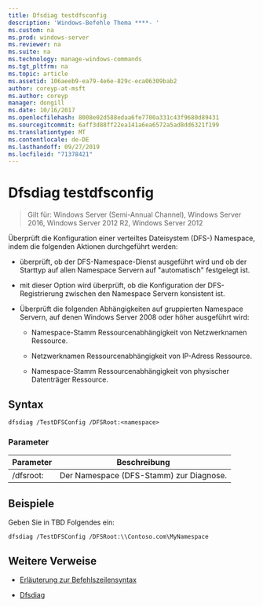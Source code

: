 ```yaml
---
title: Dfsdiag testdfsconfig
description: 'Windows-Befehle Thema ****- '
ms.custom: na
ms.prod: windows-server
ms.reviewer: na
ms.suite: na
ms.technology: manage-windows-commands
ms.tgt_pltfrm: na
ms.topic: article
ms.assetid: 106aeeb9-ea79-4e6e-829c-eca06309bab2
author: coreyp-at-msft
ms.author: coreyp
manager: dongill
ms.date: 10/16/2017
ms.openlocfilehash: 8008e02d588edaa6fe7700a331c43f9680d89431
ms.sourcegitcommit: 6aff3d88ff22ea141a6ea6572a5ad8dd6321f199
ms.translationtype: MT
ms.contentlocale: de-DE
ms.lasthandoff: 09/27/2019
ms.locfileid: "71378421"
---
```

# <a name="dfsdiag-testdfsconfig"></a>Dfsdiag testdfsconfig

>Gilt für: Windows Server (Semi-Annual Channel), Windows Server 2016, Windows Server 2012 R2, Windows Server 2012

Überprüft die Konfiguration einer verteiltes Dateisystem \(DFS-\) Namespace, indem die folgenden Aktionen durchgeführt werden:  
  
-   überprüft, ob der DFS-Namespace-Dienst ausgeführt wird und ob der Starttyp auf allen Namespace Servern auf "automatisch" festgelegt ist.  
  
-   mit dieser Option wird überprüft, ob die Konfiguration der DFS-Registrierung zwischen den Namespace Servern konsistent ist.  
  
-   Überprüft die folgenden Abhängigkeiten auf gruppierten Namespace Servern, auf denen Windows Server 2008 oder höher ausgeführt wird:  
  
    -   Namespace-Stamm Ressourcenabhängigkeit von Netzwerknamen Ressource.  
  
    -   Netzwerknamen Ressourcenabhängigkeit von IP-Adress Ressource.  
  
    -   Namespace-Stamm Ressourcenabhängigkeit von physischer Datenträger Ressource.  
  
  
  
## <a name="syntax"></a>Syntax  
  
```  
dfsdiag /TestDFSConfig /DFSRoot:<namespace>  
```  
  
### <a name="parameters"></a>Parameter  
  
|       Parameter       |               Beschreibung               |
|-----------------------|-----------------------------------------|
| \/dfsroot:<namespace> | Der Namespace \(DFS-Stamm\) zur Diagnose. |
  
## <a name="BKMK_Examples"></a>Beispiele  
Geben Sie in TBD Folgendes ein:  
  
```  
dfsdiag /TestDFSConfig /DFSRoot:\\Contoso.com\MyNamespace  
```  
  
## <a name="additional-references"></a>Weitere Verweise  
  
-   [Erläuterung zur Befehlszeilensyntax](command-line-syntax-key.md)  
  
-   [Dfsdiag](dfsdiag.md)  
  

